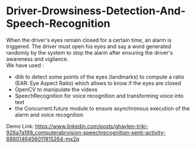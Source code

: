 # Driver-Drowsiness-Detection-And-Speech-Recognition </br>
When the driver's eyes remain closed for a certain time, an alarm is triggered. The driver must open his eyes and say a word generated randomly by the system to stop the alarm after ensuring the driver's awareness and vigilance.</br>
We have used :</br>
- dlib to detect some points of the eyes (landmarks) to compute a ratio (EAR: Eye Aspect Ratio) which allows to know if the eyes are closed </br>
- OpenCV to manipulate the videos </br>
- SpeechRecognition for voice recognition and transforming voice into text </br>
- the Concurrent.future module to ensure asynchronous execution of the alarm and voice recognition </br>

Demo Link: https://www.linkedin.com/posts/ghaylen-triki-926a7a199_computerabrvision-speechrecognition-senti-activity-6880146456011915264-mx2q </br>

